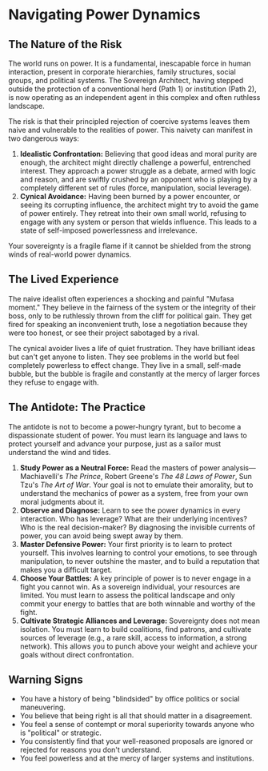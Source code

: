 
# Navigating Power Dynamics

## The Nature of the Risk

The world runs on power. It is a fundamental, inescapable force in human interaction, present in corporate hierarchies, family structures, social groups, and political systems. The Sovereign Architect, having stepped outside the protection of a conventional herd (Path 1) or institution (Path 2), is now operating as an independent agent in this complex and often ruthless landscape.

The risk is that their principled rejection of coercive systems leaves them naive and vulnerable to the realities of power. This naivety can manifest in two dangerous ways:

1.  **Idealistic Confrontation:** Believing that good ideas and moral purity are enough, the architect might directly challenge a powerful, entrenched interest. They approach a power struggle as a debate, armed with logic and reason, and are swiftly crushed by an opponent who is playing by a completely different set of rules (force, manipulation, social leverage).
2.  **Cynical Avoidance:** Having been burned by a power encounter, or seeing its corrupting influence, the architect might try to avoid the game of power entirely. They retreat into their own small world, refusing to engage with any system or person that wields influence. This leads to a state of self-imposed powerlessness and irrelevance.

Your sovereignty is a fragile flame if it cannot be shielded from the strong winds of real-world power dynamics.

## The Lived Experience

The naive idealist often experiences a shocking and painful "Mufasa moment." They believe in the fairness of the system or the integrity of their boss, only to be ruthlessly thrown from the cliff for political gain. They get fired for speaking an inconvenient truth, lose a negotiation because they were too honest, or see their project sabotaged by a rival.

The cynical avoider lives a life of quiet frustration. They have brilliant ideas but can't get anyone to listen. They see problems in the world but feel completely powerless to effect change. They live in a small, self-made bubble, but the bubble is fragile and constantly at the mercy of larger forces they refuse to engage with.

## The Antidote: The Practice

The antidote is not to become a power-hungry tyrant, but to become a dispassionate student of power. You must learn its language and laws to protect yourself and advance your purpose, just as a sailor must understand the wind and tides.

1.  **Study Power as a Neutral Force:** Read the masters of power analysis—Machiavelli's *The Prince*, Robert Greene's *The 48 Laws of Power*, Sun Tzu's *The Art of War*. Your goal is not to emulate their amorality, but to understand the mechanics of power as a system, free from your own moral judgments about it.
2.  **Observe and Diagnose:** Learn to see the power dynamics in every interaction. Who has leverage? What are their underlying incentives? Who is the real decision-maker? By diagnosing the invisible currents of power, you can avoid being swept away by them.
3.  **Master Defensive Power:** Your first priority is to learn to protect yourself. This involves learning to control your emotions, to see through manipulation, to never outshine the master, and to build a reputation that makes you a difficult target.
4.  **Choose Your Battles:** A key principle of power is to never engage in a fight you cannot win. As a sovereign individual, your resources are limited. You must learn to assess the political landscape and only commit your energy to battles that are both winnable and worthy of the fight.
5.  **Cultivate Strategic Alliances and Leverage:** Sovereignty does not mean isolation. You must learn to build coalitions, find patrons, and cultivate sources of leverage (e.g., a rare skill, access to information, a strong network). This allows you to punch above your weight and achieve your goals without direct confrontation.

## Warning Signs

*   You have a history of being "blindsided" by office politics or social maneuvering.
*   You believe that being right is all that should matter in a disagreement.
*   You feel a sense of contempt or moral superiority towards anyone who is "political" or strategic.
*   You consistently find that your well-reasoned proposals are ignored or rejected for reasons you don't understand.
*   You feel powerless and at the mercy of larger systems and institutions.
